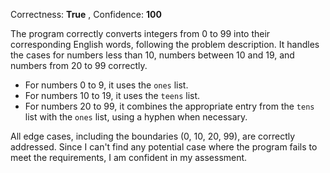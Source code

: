 Correctness: **True** , Confidence: **100** 

The program correctly converts integers from 0 to 99 into their corresponding English words, following the problem description. It handles the cases for numbers less than 10, numbers between 10 and 19, and numbers from 20 to 99 correctly. 

- For numbers 0 to 9, it uses the `ones` list.
- For numbers 10 to 19, it uses the `teens` list.
- For numbers 20 to 99, it combines the appropriate entry from the `tens` list with the `ones` list, using a hyphen when necessary.

All edge cases, including the boundaries (0, 10, 20, 99), are correctly addressed. Since I can't find any potential case where the program fails to meet the requirements, I am confident in my assessment.